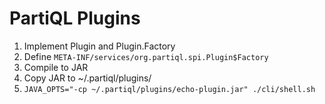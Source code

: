 # PartiQL Plugins

1. Implement Plugin and Plugin.Factory
2. Define `META-INF/services/org.partiql.spi.Plugin$Factory`
3. Compile to JAR
4. Copy JAR to ~/.partiql/plugins/
5. `JAVA_OPTS="-cp ~/.partiql/plugins/echo-plugin.jar" ./cli/shell.sh`

